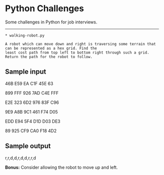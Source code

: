 Python Challenges
=================

Some challenges in Python for job interviews.


---
	* walking-robot.py

	A robot which can move down and right is traversing some terrain that can be represented as a hex grid. Find the
	least cost path from top left to bottom right through such a grid. Return the path for the robot to follow.


Sample input
------------

46B E59 EA C1F 45E 63

899 FFF 926 7AD C4E FFF

E2E 323 6D2 976 83F C96

9E9 A8B 9C1 461 F74 D05

EDD E94 5F4 D1D D03 DE3

89 925 CF9 CA0 F18 4D2


Sample output
-------------
r,r,d,d,r,d,d,r,r,d

**Bonus:** Consider allowing the robot to move up and left.
